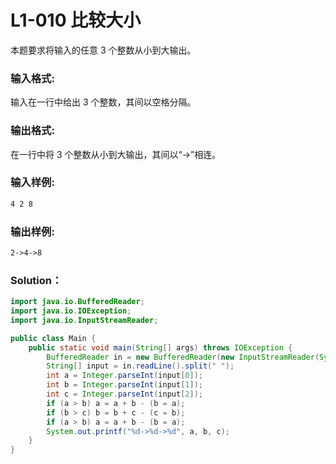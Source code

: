 # L1-010 比较大小

本题要求将输入的任意 3 个整数从小到大输出。

### 输入格式:

输入在一行中给出 3 个整数，其间以空格分隔。

### 输出格式:

在一行中将 3 个整数从小到大输出，其间以“->”相连。

### 输入样例:

```tex
4 2 8
```

### 输出样例:

```tex
2->4->8
```

### Solution：

```java
import java.io.BufferedReader;
import java.io.IOException;
import java.io.InputStreamReader;

public class Main {
    public static void main(String[] args) throws IOException {
        BufferedReader in = new BufferedReader(new InputStreamReader(System.in));
        String[] input = in.readLine().split(" ");
        int a = Integer.parseInt(input[0]);
        int b = Integer.parseInt(input[1]);
        int c = Integer.parseInt(input[2]);
        if (a > b) a = a + b - (b = a);
        if (b > c) b = b + c - (c = b);
        if (a > b) a = a + b - (b = a);
        System.out.printf("%d->%d->%d", a, b, c);
    }
}
```
